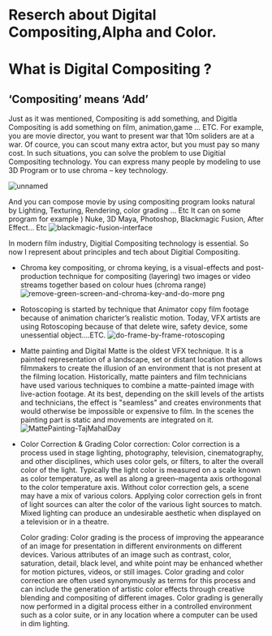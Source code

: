 # Reserch about Digital Compositing,Alpha and Color.

What is Digital Compositing ?
=============================

‘Compositing’ means ‘Add’
-------------------------
Just as it was mentioned, Compositing is add something, and Digitla Compositing is add something on film, animation,game ... ETC. 
For example, you are movie director, you want to present war that 10m soliders are at a war. 
Of cource, you can scout many extra actor, but you must pay so many cost. 
In such situations, you can solve the problem to use Digitial Compositing technology. 
You can express many people by modeling to use 3D Program or to use chroma – key technology. 

![unnamed](https://user-images.githubusercontent.com/70868719/93621900-2f1f6580-fa17-11ea-8b6c-97246d0e1ca9.jpg)

And you can compose movie by using compositing program looks natural by Lighting, Texturing, Rendering, color grading ... Etc 
It can on some program for example ) Nuke, 3D Maya, Photoshop, Blackmagic Fusion, After Effect… Etc
![blackmagic-fusion-interface](https://user-images.githubusercontent.com/70868719/93622702-8bcf5000-fa18-11ea-9ac8-2a450d527863.jpg)


In modern film industry, Digitial Compositing technology is essential. 
So now I represent about principles and tech about Digitial Compositing.


-	Chroma key compositing, or chroma keying, is a visual-effects and post-production technique for compositing (layering) two images or video streams together based on colour hues (chroma range)
![remove-green-screen-and-chroma-key-and-do-more png](https://user-images.githubusercontent.com/70868719/93623253-60993080-fa19-11ea-9d42-297a299cbf7e.jpeg)


-	Rotoscoping is started by technique that Animator copy film footage because of animation charicter’s realistic motion. Today, VFX artists are using Rotoscoping because of that delete wire, safety device, some unessential object….ETC. 
![do-frame-by-frame-rotoscoping](https://user-images.githubusercontent.com/70868719/93623291-79094b00-fa19-11ea-82b9-f24fbbf71856.jpg)

-	Matte painting and Digital Matte is the oldest VFX technique.
 It is a painted representation of a landscape, set or distant location that allows filmmakers to create the illusion of an environment that is not present at the filming location. Historically, matte painters and film technicians have used various techniques to combine a matte-painted image with live-action footage. At its best, depending on the skill levels of the artists and technicians, the effect is "seamless" and creates environments that would otherwise be impossible or expensive to film. In the scenes the painting part is static and movements are integrated on it.
![MattePainting-TajMahalDay](https://user-images.githubusercontent.com/70868719/93623387-9fc78180-fa19-11ea-814a-e2d3b6ec382a.jpg)

- Color Correction & Grading
   Color correction: Color correction is a process used in stage lighting, photography, television, cinematography, and other disciplines, which uses color gels, or filters, to alter the overall color of the light. Typically the light color is measured on a scale known as color temperature, as well as along a green–magenta axis orthogonal to the color temperature axis.
Without color correction gels, a scene may have a mix of various colors. Applying color correction gels in front of light sources can alter the color of the various light sources to match. Mixed lighting can produce an undesirable aesthetic when displayed on a television or in a theatre.

   Color grading: Color grading is the process of improving the appearance of an image for presentation in different environments on different devices. Various attributes of an image such as contrast, color, saturation, detail, black level, and white point may be enhanced whether for motion pictures, videos, or still images. Color grading and color correction are often used synonymously as terms for this process and can include the generation of artistic color effects through creative blending and compositing of different images. Color grading is generally now performed in a digital process either in a controlled environment such as a color suite, or in any location where a computer can be used in dim lighting.
   

